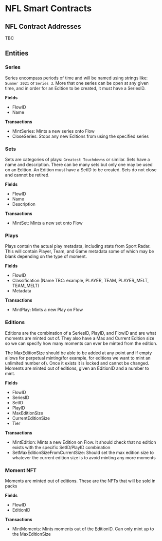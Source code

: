 # NFL Smart Contracts

## NFL Contract Addresses
TBC


## Entities

### Series
Series encompass periods of time and will be named using strings like: `Summer 2021` or `Series 3`. 
More that one series can be open at any given time, and in order for an Edition to be created, it must have a SeriesID.

**Fields**
- FlowID
- Name

**Transactions**
- MintSeries: Mints a new series onto Flow
- CloseSeries: Stops any new Editions from using the specified series

### Sets
Sets are categories of plays: `Greatest Touchdowns` or similar. Sets have a name and description.
There can be many sets but only one may be used on an Edition. An Edition must have a SetID to be created.
Sets do not close and cannot be retired.

**Fields**
- FlowID
- Name
- Description

**Transactions**
- MintSet: Mints a new set onto Flow
### Plays
Plays contain the actual play metadata, including stats from Sport Radar. 
This will contain Player, Team, and Game metadata some of which may be blank depending on the type of moment.

**Fields**
- FlowID
- Classification (Name TBC: example, PLAYER, TEAM, PLAYER_MELT, TEAM_MELT)
- Metadata

**Transactions**
- MintPlay: Mints a new Play on Flow


### Editions
Editions are the combination of a SeriesID, PlayID, and FlowID and are what moments are minted out of.
They also have a Max and Current Edition size so we can specify how many moments can ever be minted from 
the edition. 

The MaxEditionSize should be able to be added at any point and if empty allows for perpetual minting(for example, for editions we want to mint an unlimited number of). 
Once it exists it is locked and cannot be changed. 
Moments are minted out of editions, given an EditionID and a number to mint.

**Fields**
- FlowID
- SeriesID
- SetID
- PlayID
- MaxEditionSize
- CurrentEditionSize
- Tier

**Transactions**
- MintEdition: Mints a new Edition on Flow. It should check that no edition exists with the specific SetID/PlayID combination
- SetMaxEditionSizeFromCurrentSize: Should set the max edition size to whatever the current edition size is to avoid minting any more moments


### Moment NFT
Moments are minted out of editions. These are the NFTs that will be sold in packs

**Fields**
- FlowID
- EditionID

**Transactions**
- MintMoments: Mints moments out of the EditionID. Can only mint up to the MaxEditionSize

